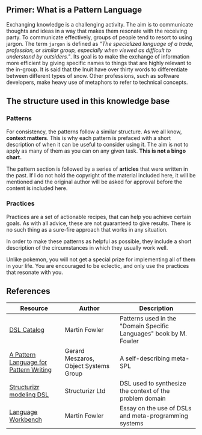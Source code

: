 ## Primer: What is a Pattern Language

Exchanging knowledge is a challenging activity. The aim is to communicate thoughts and ideas in a way that makes them resonate with the receiving party.
To communicate effectively, groups of people tend to resort to using jargon. The term `jargon` is defined as _"The specialized language of a trade, profession, or similar group, especially when viewed as difficult to understand by outsiders."_. Its goal is to make the exchange of information more efficient by giving specific names to things that are highly relevant to the in-group. It is said that the Inuit have over thirty words to differentiate between different types of snow. Other professions, such as software developers, make heavy use of metaphors to refer to technical concepts.

## The structure used in this knowledge base

### Patterns

For consistency, the patterns follow a similar structure.
As we all know, **context matters**. This is why each pattern is prefaced with a short description of 
when it can be useful to consider using it. The aim is not to apply as many of them as you can on any given task.
**This is not a bingo chart.**

The pattern section is followed by a series of **articles** that were written in the past.
If I do not hold the copyright of the material included here, it will be mentioned and the 
original author will be asked for approval before the content is included here.

### Practices 

Practices are a set of actionable recipes, that can help you achieve certain goals.
As with all advice, these are not guaranteed to give results. There is no such thing as a 
sure-fire approach that works in any situation.

In order to make these patterns as helpful as possible, they include a short description of the 
circumstances in which they usually work well.

Unlike pokemon, you will not get a special prize for implementing all of them in your life.
You are encouraged to be eclectic, and only use the practices that resonate with you.

## References

 | Resource | Author | Description |
 |---|---|---|
 | [DSL Catalog](https://www.martinfowler.com/dslCatalog/index.html)| Martin Fowler | Patterns used in the "Domain Specific Languages" book by M. Fowler|
 | [A Pattern Language for Pattern Writing](https://www.hillside.net/index.php/a-pattern-language-for-pattern-writing) | Gerard Meszaros, Object Systems Group| A self-describing meta-SPL |
| [Structurizr modeling DSL](https://github.com/structurizr/dsl) | Structurizr Ltd | DSL used to synthesize the context of the problem domain
| [Language Workbench](https://www.martinfowler.com/articles/languageWorkbench.html) | Martin Fowler | Essay on the use of DSLs and meta-programming systems|
